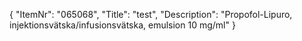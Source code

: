 {
  "ItemNr": "065068",
  "Title": "test",
  "Description": "Propofol-Lipuro, injektionsvätska/infusionsvätska, emulsion 10 mg/ml"
}